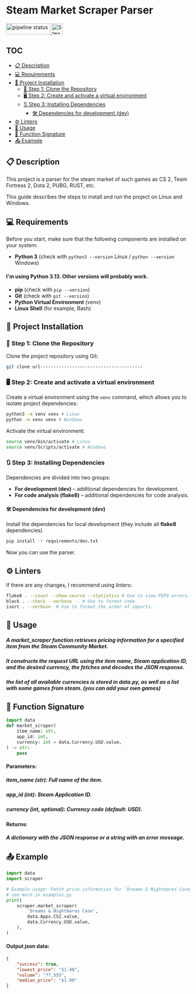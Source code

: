 # Steam Market Scraper Parser
<p>
    <a
    href='https://github.com/RandomProgramm3r/Steam-Market-Scraper/actions/workflows/lint.yml/'>
        <img
            src='https://github.com/RandomProgramm3r/Steam-Market-Scraper/actions/workflows/lint.yml/badge.svg'
            alt='pipeline status'
            height='30'
            width='120'>
    </a>
    <a
    href='https://steamcommunity.com/market/'>
        <img
            src='https://steamcommunity.com/favicon.ico'
            alt='Steam logo'
            height='30'
            width='30'>
    </a>
</p>


## TOC

- [📋 Description](#-description)
- [💻 Requirements](#-requirements)
- [🚀 Project Installation](#-project-installation)
	- [📂 Step 1: Clone the Repository](#-step-1-clone-the-repository)
	- [🖥 Step 2: Create and activate a virtual environment](#-step-2-create-and-activate-a-virtual-environment)
	- [🔃 Step 3: Installing Dependencies](#-step-3-installing-dependencies)
		- [🛠️ Dependencies for development (dev)](#%EF%B8%8F-dependencies-for-development-dev)
- [⚙ Linters](#-linters)
- [🧩 Usage](#-usage)
- [🔨 Function Signature](#-function-signature)
- [📤 Example](#-example)


## 📋 Description

This project is a parser for the steam market of such games as CS 2, Team Fortress 2, Dota 2, PUBG, RUST, etc.


This guide describes the steps to install and run the project on Linux and Windows.


## 💻 Requirements

Before you start, make sure that the following components are installed on your system:

- **Python 3** (check with `python3 --version` Linux / `python --version` Windows)
#### I'm using Python 3.13. Other versions will probably work.
- **pip** (check with `pip --version`)
- **Git** (check with `git --version`)
- **Python Virtual Environment** (venv)
- **Linux Shell** (for example, Bash)

## 🚀 Project Installation

### 📂 Step 1: Clone the Repository

Clone the project repository using Git:

```bash
git clone url---------------------------------------
```

### 🖥 Step 2: Create and activate a virtual environment

Create a virtual environment using the `venv` command, which allows you to isolate project dependencies:

```bash
python3 -m venv venv # Linux
python -m venv venv # Windows
```

Activate the virtual environment:

```bash
source venv/bin/activate # Linux
source venv/Scripts/activate # Windows
```

### 🔃 Step 3: Installing Dependencies

Dependencies are divided into two groups:

- **For development (dev)** – additional dependencies for development.
- **For code analysis (flake8)** – additional dependencies for code analysis.

#### 🛠️ Dependencies for development (dev)

Install the dependencies for local development (they include all **flake8** dependencies)

```bash
pip install -r requirements/dev.txt
```

Now you can use the parser. 


## ⚙ Linters

If there are any changes, I recommend using linters:

```bash
flake8 . --count --show-source --statistics # Use to view PEP8 errors.
black . --check --verbose -- # Use to format code.
isort . --verbose  # Use to format the order of imports.
```


## 🧩 Usage
##### A market_scraper function retrieves pricing information for a specified item from the Steam Community Market. 
##### It constructs the request URL using the item name, Steam application ID, and the desired currency, the fetches and decodes the JSON response.

##### the list of all available currencies is stored in data.py, as well as a list with some games from steam. (you can add your own games)

## 🔨 Function Signature
```python
import data
def market_scraper(
    item_name: str,
    app_id: int,
    currency: int = data.Currency.USD.value,
) -> str:
	pass
```

#### Parameters:
##### item_name (str): Full name of the item.
##### app_id (int): Steam Application ID.
##### currency (int, optional): Currency code (default: USD).

#### Returns:
##### A dictionary with the JSON response or a string with an error message.


## 📤 Example

```python
import data
import scraper

# Example usage: Fetch price information for 'Dreams & Nightmares Case' in USD for the CS2 app.
# see more in examples.py
print(
    scraper.market_scraper(
        'Dreams & Nightmares Case',
        data.Apps.CS2.value,
        data.Currency.USD.value,
    ),
)
```
#### Output json data:
```json
{
    "success": true,
    "lowest_price": "$1.90",
    "volume": "77,555",
    "median_price": "$1.90"
}
```